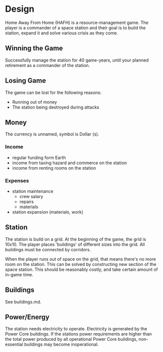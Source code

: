 # Design

Home Away From Home (HAFH) is a resource-management game. The player is a
commander of a space station and their goal is to build the station, expand
it and solve various crisis as they come.

## Winning the Game

Successfully manage the station for 40 game-years, until your planned retirement
as a commander of the station.

## Losing Game

The game can be lost for the following reasons:

* Running out of money
* The station being destroyed during attacks

## Money

The currency is unnamed, symbol is Dollar (`$`).

### Income

* regular funding form Earth
* income from taxing hazard and commerce on the station
* income from renting rooms on the station

### Expenses

* station maintenance
  * crew salary
  * repairs
  * materials
* station expansion (materials, work)

## Station

The station is build on a grid. At the beginning of the game, the
grid is 10x10. The player places 'buildings' of different sizes into
the grid. All buildings  must be connected by corridors.

When the player runs out of space on the grid, that means there's no
more room on the station. This can be solved by constructing new section
of the space station. This should be reasonably costly, and take certain
amount of in-game time.

## Buildings

See buildings.md.

## Power/Energy

The station needs electricity to operate. Electricity is generated by the Power Core
buildings. If the stations power requirements are higher than the total power produced
by all operational Power Core buildings, non-essential buildings may become inoperational.


